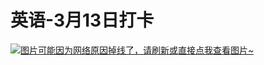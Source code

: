 # 英语-3月13日打卡

[![图片可能因为网络原因掉线了，请刷新或直接点我查看图片~](https://cdn.jsdelivr.net/gh/ylsislove/image-home/test/20210314224925.jpg)](https://cdn.jsdelivr.net/gh/ylsislove/image-home/test/20210314224925.jpg)
